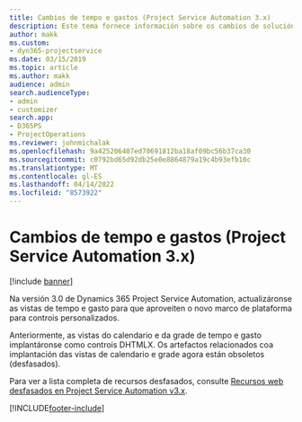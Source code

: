 ```yaml
---
title: Cambios de tempo e gastos (Project Service Automation 3.x)
description: Este tema fornece información sobre os cambios de solucións para tempo e gasto.
author: makk
ms.custom:
- dyn365-projectservice
ms.date: 03/15/2019
ms.topic: article
ms.author: makk
audience: admin
search.audienceType:
- admin
- customizer
search.app:
- D365PS
- ProjectOperations
ms.reviewer: johnmichalak
ms.openlocfilehash: 9a425206407ed70691812ba18af09bc56b37ca30
ms.sourcegitcommit: c0792bd65d92db25e0e8864879a19c4b93efb10c
ms.translationtype: MT
ms.contentlocale: gl-ES
ms.lasthandoff: 04/14/2022
ms.locfileid: "8573922"
---
```

# <a name="time-and-expense-changes-project-service-automation-3x"></a>Cambios de tempo e gastos (Project Service Automation 3.x)

[!include [banner](../../includes/psa-now-project-operations.md)]

Na versión 3.0 de Dynamics 365 Project Service Automation, actualizáronse as vistas de tempo e gasto para que aproveiten o novo marco de plataforma para controis personalizados.

Anteriormente, as vistas do calendario e da grade de tempo e gasto implantáronse como controis DHTMLX. Os artefactos relacionados coa implantación das vistas de calendario e grade agora están obsoletos (desfasados).

Para ver a lista completa de recursos desfasados, consulte [Recursos web desfasados en Project Service Automation v3.x](web-resources-deprecated-v3.x.md).


[!INCLUDE[footer-include](../../includes/footer-banner.md)]
